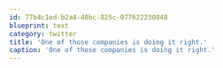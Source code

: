 ```yaml
---
id: 77b4c1ed-b2a4-40bc-825c-077622230848
blueprint: text
category: twitter
title: 'One of those companies is doing it right.'
caption: 'One of those companies is doing it right.'
---
```

